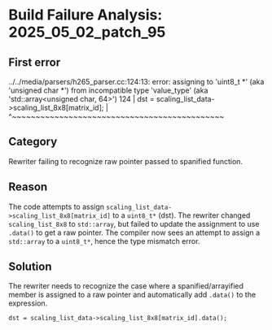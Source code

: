 # Build Failure Analysis: 2025_05_02_patch_95

## First error

../../media/parsers/h265_parser.cc:124:13: error: assigning to 'uint8_t *' (aka 'unsigned char *') from incompatible type 'value_type' (aka 'std::array<unsigned char, 64>')
  124 |       dst = scaling_list_data->scaling_list_8x8[matrix_id];
      |             ^~~~~~~~~~~~~~~~~~~~~~~~~~~~~~~~~~~~~~~~~~~~~~

## Category
Rewriter failing to recognize raw pointer passed to spanified function.

## Reason
The code attempts to assign `scaling_list_data->scaling_list_8x8[matrix_id]` to a `uint8_t*` (dst). The rewriter changed `scaling_list_8x8` to `std::array`, but failed to update the assignment to use `.data()` to get a raw pointer. The compiler now sees an attempt to assign a `std::array` to a `uint8_t*`, hence the type mismatch error.

## Solution
The rewriter needs to recognize the case where a spanified/arrayified member is assigned to a raw pointer and automatically add `.data()` to the expression.
```
dst = scaling_list_data->scaling_list_8x8[matrix_id].data();